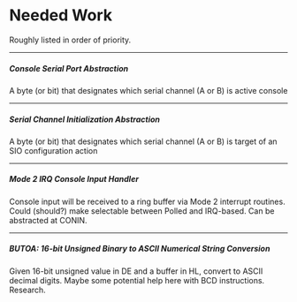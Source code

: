 # Needed Work
Roughly listed in order of priority.


----

##### Console Serial Port Abstraction
A byte (or bit) that designates which serial channel (A or B) is active console

----

##### Serial Channel Initialization Abstraction
A byte (or bit) that designates which serial channel (A or B) is target of an SIO configuration action

----

##### Mode 2 IRQ Console Input Handler
Console input will be received to a ring buffer via Mode 2 interrupt routines. Could (should?) make
selectable between Polled and IRQ-based.  Can be abstracted at CONIN.

----

##### BUTOA: 16-bit Unsigned Binary to ASCII Numerical String Conversion
Given 16-bit unsigned value in DE and a buffer in HL, convert to ASCII decimal digits.
Maybe some potential help here with BCD instructions.  Research.
